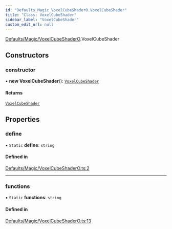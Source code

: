 ```yaml
---
id: "Defaults_Magic_VoxelCubeShaderO.VoxelCubeShader"
title: "Class: VoxelCubeShader"
sidebar_label: "VoxelCubeShader"
custom_edit_url: null
---
```


[Defaults/Magic/VoxelCubeShaderO](../modules/Defaults_Magic_VoxelCubeShaderO.md).VoxelCubeShader

## Constructors

### constructor

• **new VoxelCubeShader**(): [`VoxelCubeShader`](Defaults_Magic_VoxelCubeShaderO.VoxelCubeShader.md)

#### Returns

[`VoxelCubeShader`](Defaults_Magic_VoxelCubeShaderO.VoxelCubeShader.md)

## Properties

### define

▪ `Static` **define**: `string`

#### Defined in

[Defaults/Magic/VoxelCubeShaderO.ts:2](https://github.com/lucasdamianjohnson/DivineVoxelEngine/blob/596fa7391478620ed460dfb4856ff0a763b91c49/divinevoxel/quantum-renderer/src/Defaults/Magic/VoxelCubeShaderO.ts#L2)

___

### functions

▪ `Static` **functions**: `string`

#### Defined in

[Defaults/Magic/VoxelCubeShaderO.ts:13](https://github.com/lucasdamianjohnson/DivineVoxelEngine/blob/596fa7391478620ed460dfb4856ff0a763b91c49/divinevoxel/quantum-renderer/src/Defaults/Magic/VoxelCubeShaderO.ts#L13)
